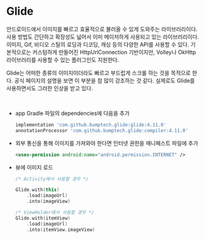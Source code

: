 # Glide

안드로이드에서 이미지를 빠르고 효율적으로 불러올 수 있게 도와주는 라이브러리이다. 사용 방법도 간단하고 확장성도 넓어서 이미 메이저하게 사용되고 있는 라이브러리이다. 이미지, Gif, 비디오 스틸의 로딩과 디코딩, 캐싱 등의 다양한 API를 사용할 수 있다. 기본적으로는 커스텀하게 만들어진 HttpUrlConnection 기반이지만, Volley나 OkHttp 라이브러리를 사용할 수 있는 플러그인도 지원한다.

Glide는 어떠한 종류의 이미지이더라도 빠르고 부드럽게 스크롤 하는 것을 목적으로 한다. 공식 페이지의 설명을 보면 이 부분을 참 많이 강조하는 것 같다. 실제로도 Glide를 사용하면서도 그러한 인상을 받고 있다.

<br>

- app Gradle 파일의 dependencies에 다음을 추가
    ```gradle
    implementation 'com.github.bumptech.glide:glide:4.11.0'
    annotationProcessor 'com.github.bumptech.glide:compiler:4.11.0'

- 외부 통신을 통해 이미지를 가져와야 한다면 인터넷 권한을 매니페스트 파일에 추가

    ```xml
    <uses-permission android:name="android.permission.INTERNET" />
    
- 뷰에 이미지 로드
    ```kt
    /* Activity에서 사용할 경우 */

    Glide.with(this)
        .load(imageUrl)
        .into(imageView)
    ```
   
   
    ```kt
    /* ViewHolder에서 사용할 경우 */
    Glide.with(itemView)
        .load(imageUrl)
        .into(itemView.imageView)
    ```

